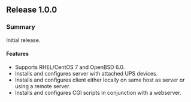 ## Release 1.0.0

### Summary

Initial release.

#### Features

- Supports RHEL/CentOS 7 and OpenBSD 6.0.
- Installs and configures server with attached UPS devices.
- Installs and configures client either locally on same host as server or
  using a remote server.
- Installs and configures CGI scripts in conjunction with a webserver.
